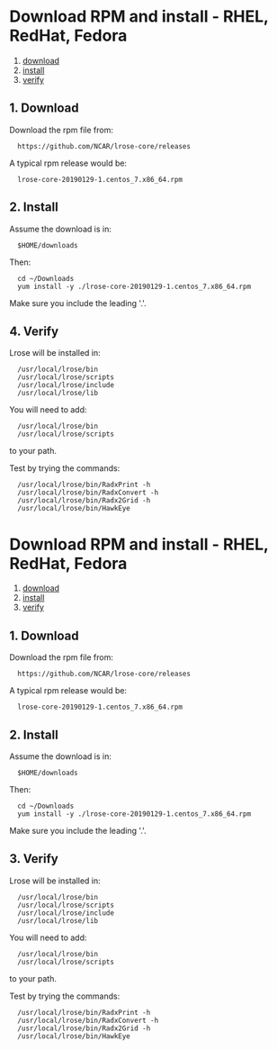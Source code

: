 # Download RPM and install - RHEL, RedHat, Fedora

1. [download](#download)
2. [install](#install)
3. [verify](#verify)

## 1. Download

Download the rpm file from:

```
  https://github.com/NCAR/lrose-core/releases
```

A typical rpm release would be:

```
  lrose-core-20190129-1.centos_7.x86_64.rpm
```

<a name="install"/>

## 2. Install

Assume the download is in:

```
  $HOME/downloads
```

Then:

```
  cd ~/Downloads
  yum install -y ./lrose-core-20190129-1.centos_7.x86_64.rpm
```

Make sure you include the leading '.'.

<a name="verify"/>

## 4. Verify

Lrose will be installed in:

```
  /usr/local/lrose/bin
  /usr/local/lrose/scripts
  /usr/local/lrose/include
  /usr/local/lrose/lib
```

You will need to add:

```
  /usr/local/lrose/bin
  /usr/local/lrose/scripts
```

to your path.

Test by trying the commands:

```
  /usr/local/lrose/bin/RadxPrint -h
  /usr/local/lrose/bin/RadxConvert -h
  /usr/local/lrose/bin/Radx2Grid -h
  /usr/local/lrose/bin/HawkEye
```
# Download RPM and install - RHEL, RedHat, Fedora

1. [download](#download)
2. [install](#install)
3. [verify](#verify)

## 1. Download

Download the rpm file from:

```
  https://github.com/NCAR/lrose-core/releases
```

A typical rpm release would be:

```
  lrose-core-20190129-1.centos_7.x86_64.rpm
```

<a name="install"/>

## 2. Install

Assume the download is in:

```
  $HOME/downloads
```

Then:

```
  cd ~/Downloads
  yum install -y ./lrose-core-20190129-1.centos_7.x86_64.rpm
```

Make sure you include the leading '.'.

<a name="verify"/>

## 3. Verify

Lrose will be installed in:

```
  /usr/local/lrose/bin
  /usr/local/lrose/scripts
  /usr/local/lrose/include
  /usr/local/lrose/lib
```

You will need to add:

```
  /usr/local/lrose/bin
  /usr/local/lrose/scripts
```

to your path.

Test by trying the commands:

```
  /usr/local/lrose/bin/RadxPrint -h
  /usr/local/lrose/bin/RadxConvert -h
  /usr/local/lrose/bin/Radx2Grid -h
  /usr/local/lrose/bin/HawkEye
```
